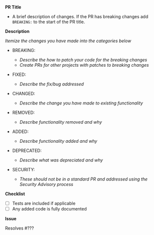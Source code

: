 <!--
Thanks for your contribution!

Please ensure that any applicable requirements below are satisfied before submitting this pull request. This will help ensure a quick and efficient review cycle.
-->

**PR Title**

- A brief description of changes. If the PR has breaking changes add `BREAKING:`
  to the start of the PR title.

**Description**

_Itemize the changes you have made into the categories below_

- BREAKING:

  - _Describe the how to patch your code for the breaking changes_
  - _Create PRs for other projects with patches to breaking changes_

- FIXED:

  - _Describe the fix/bug addressed_

- CHANGED:

  - _Describe the change you have made to existing functionality_

- REMOVED:

  - _Describe functionality removed and why_

- ADDED:

  - _Describe functionality added and why_

- DEPRECATED:

  - _Describe what was depreciated and why_

- SECURITY:
  - _These should not be in a standard PR and addressed using the Security Advisory process_

**Checklist**

- [ ] Tests are included if applicable
- [ ] Any added code is fully documented

**Issue**

Resolves #???
